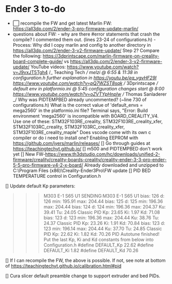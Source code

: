 # Ender 3 to-do

- :white_large_square: recompile the FW and get latest Marlin FW: https://all3dp.com/2/ender-3-pro-firmware-update-marlin/
- questions about FW: - why are there #error statements that crash the compile? I commented them out. (lines 23-24 of configurations.h) - Process: Why did I copy marlin and config to another directory in https://all3dp.com/2/ender-3-v2-firmware-update/ Step 2?
  Compare the following:
  https://3dprintscape.com/marlin-firmware-on-creality-board-complete-guide/ vs https://all3dp.com/2/ender-3-v2-firmware-update/
  YouTube videos:
  https://www.youtube.com/watch?v=J9vxJT5Tgh4 /_ Teaching Tech _/
  melzi @ 6:55 & 11:38 in configuration.h
  further explanation in https://youtu.be/eq_ygvHF29I https://www.youtube.com/watch?v=pQ7WZST8sqk /_ 3Dprintscape _/
  default env in platformio.ini @ 5:45
  configuration changes start @ 8:00
  https://www.youtube.com/watch?v=oZVTYpHnpIw /_ Thomas Sanladerer _/
  Why was PIDTEMPBED already uncommented? (~line 730 of configurations.h)
  What is the correct value of 'default_envs = mega2560' in the platformio.ini file?
  Terminal says, "Error: Build environment 'mega2560' is incompatible with BOARD_CREALITY_V4. Use one of these: STM32F103RE_creality, STM32F103RE_creality_xfer, STM32F103RC_creality, STM32F103RC_creality_xfer, STM32F103RE_creality_maple"
  Does vscode come with its own c compiler or do i need to install one?
  Enabling EEPROM with https://github.com/jyers/marlin/releases/
  [] Go through guides at https://teachingtechyt.github.io/
  [] m500 and PIDTEMPBED don't work yet
  [] New FW-https://www.th3dstudio.com/hc/downloads/unified-2-firmware/creality/creality-boards-creality/creality-ender-3-3-pro-ender-5-5-pro-firmware-v4-2-x-board/
  Already downloaded and unzipped to C:\Program Files (x86)\Creality-Ender3Pro\FW update
  [] PID BED TEMPERATURE control in Configuration.h

[] Update default Kp parameters:

> > > M303 E-1 S65 U1
> > > SENDING:M303 E-1 S65 U1
> > > bias: 126 d: 126 min: 195.91 max: 204.44
> > > bias: 125 d: 125 min: 196.36 max: 204.44
> > > bias: 124 d: 124 min: 196.36 max: 204.37 Ku: 39.41 Tu: 24.05
> > > Classic PID
> > > Kp: 23.65 Ki: 1.97 Kd: 71.08
> > > bias: 123 d: 123 min: 196.36 max: 204.44 Ku: 38.76 Tu: 24.37
> > > Classic PID
> > > Kp: 23.26 Ki: 1.91 Kd: 70.84
> > > bias: 123 d: 123 min: 196.14 max: 204.44 Ku: 37.70 Tu: 24.85
> > > Classic PID
> > > Kp: 22.62 Ki: 1.82 Kd: 70.26
> > > PID Autotune finished! Put the last Kp, Ki and Kd constants from below into Configuration.h
> > > #define DEFAULT_Kp 22.62
> > > #define DEFAULT_Ki 1.82
> > > #define DEFAULT_Kd 70.26

[] If I can recompile the FW, the above is possible. If not, see note at bottom of https://teachingtechyt.github.io/calibration.html#pid

[] Cura slicer default preamble change to support extruder and bed PIDs.
